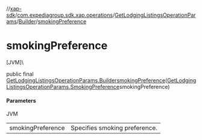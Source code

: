 //[xap-sdk](../../../../index.md)/[com.expediagroup.sdk.xap.operations](../../index.md)/[GetLodgingListingsOperationParams](../index.md)/[Builder](index.md)/[smokingPreference](smoking-preference.md)

# smokingPreference

[JVM]\

public final [GetLodgingListingsOperationParams.Builder](index.md)[smokingPreference](smoking-preference.md)([GetLodgingListingsOperationParams.SmokingPreference](../-smoking-preference/index.md)smokingPreference)

#### Parameters

JVM

| | |
|---|---|
| smokingPreference | Specifies smoking preference. |
